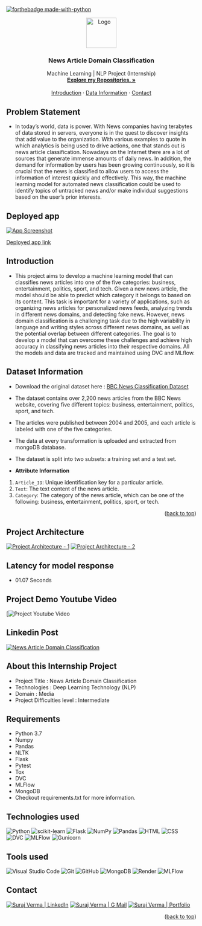 [![forthebadge made-with-python](http://ForTheBadge.com/images/badges/made-with-python.svg)](https://www.python.org/)

<div id="top"></div>

<div align="center">
  <a href="https://github.com/vsuraj25">
    <img src="https://img.icons8.com/bubbles/50/news.png" alt="Logo" width="80" height="80"/> 
  </a>

    
<h3 align="center">News Article Domain Classification</h3>

 <p align="center">
    Machine Learning | NLP Project (Internship)
    <br />
    <a href="https://github.com/vsuraj25"><strong>Explore my Repositories. »</strong></a>
    <br />
    <br />
    <a href="#intro">Introduction</a>
    ·
    <a href="#data"> Data Information</a>
    ·
    <a href="#contact">Contact</a>
  </p>
</div>

<!-- ABOUT THE PROJECT -->
## **Problem Statement**
* In today’s world, data is power. With News companies having terabytes of data stored in
servers, everyone is in the quest to discover insights that add value to the organization.
With various examples to quote in which analytics is being used to drive actions, one that
stands out is news article classification.
Nowadays on the Internet there are a lot of sources that generate immense amounts of
daily news. In addition, the demand for information by users has been growing
continuously, so it is crucial that the news is classified to allow users to access the
information of interest quickly and effectively. This way, the machine learning model for
automated news classification could be used to identify topics of untracked news and/or
make individual suggestions based on the user’s prior interests.



## **Deployed app**
[![App Screenshot](https://user-images.githubusercontent.com/55409076/238179566-1d91d52f-3a7d-496d-9bf2-a082921736e3.png)](https://new-article-classification.onrender.com/)

[Deployed app link](https://new-article-classification.onrender.com)

<!-- GETTING STARTED -->
<div id="intro"></div>

## **Introduction**
*  This project aims to develop a machine learning model that can classifies news articles into one of the five categories: business, entertainment, politics, sport, and tech. Given a new news article, the model should be able to predict which category it belongs to based on its content. This task is important for a variety of applications, such as organizing news articles for personalized news feeds, analyzing trends in different news domains, and detecting fake news. However, news domain classification is a challenging task due to the high variability in language and writing styles across different news domains, as well as the potential overlap between different categories. The goal is to develop a model that can overcome these challenges and achieve high accuracy in classifying news articles into their respective domains.
All the models and data are tracked and maintained using DVC and MLflow.
  
 
<div id="data"></div>
<!-- USAGE EXAMPLES -->

## **Dataset Information**

* Download the original dataset here : 
  [BBC News Classification Dataset](https://www.kaggle.com/c/learn-ai-bbc/data)

 
* The dataset contains over 2,200 news articles from the BBC News website, covering five different topics: business, entertainment, politics, sport, and tech.
* The articles were published between 2004 and 2005, and each article is labeled with one of the five categories. 
* The data at every transformation is uploaded and extracted from mongoDB database. 
* The dataset is split into two subsets: a training set and a test set. 

* **Attribute Information**

1. `Article_ID`: Unique identification key for a particular article.
2.	`Text`: The text content of the news article.
3. `Category`: The category of the news article, which can be one of the following: business, entertainment, politics, sport, or tech.

<p align="right">(<a href="#top">back to top</a>)</p> 

<!-- USAGE EXAMPLES -->
## **Project Architecture**

[![Project Architecture - 1](https://user-images.githubusercontent.com/55409076/238178973-1895aaba-78a1-48eb-be30-3f777d82ad06.png)](https://github.com/vsuraj25)
[![Project Architecture - 2](https://user-images.githubusercontent.com/55409076/238178949-fd4cf896-c111-486b-a8b7-a722c9c1a5bd.png)](https://github.com/vsuraj25)

## **Latency for model response**
 
* 01.07 Seconds

## **Project Demo Youtube Video**
[![Project Youtube Video](https://github.com/vsuraj25)

## **Linkedin Post**
[![News Article Domain Classification](https://img.shields.io/badge/Metro_Interstate_Traffic_Predction_Project-eeeeee?style=for-the-badge&logo=linkedin&logoColor=ffffff&labelColor=0A66C2)](https://github.com/vsuraj25)


## **About this Internship Project**

* Project Title : News Article Domain Classification
* Technologies : Deep Learning Technology (NLP)
* Domain : Media
* Project Difficulties level : Intermediate

## **Requirements**
* Python 3.7
* Numpy
* Pandas
* NLTK
* Flask
* Pytest
* Tox
* DVC
* MLFlow
* MongoDB
* Checkout requirements.txt for more information.

## **Technologies used**
![Python](https://img.shields.io/badge/python-3670A0?style=for-the-badge&logo=python&logoColor=ffdd54)
![scikit-learn](https://img.shields.io/badge/scikit--learn-%23F7931E.svg?style=for-the-badge&logo=scikit-learn&logoColor=white)
![Flask](https://img.shields.io/badge/flask-%23000.svg?style=for-the-badge&logo=flask&logoColor=white)
![NumPy](https://img.shields.io/badge/numpy-%23013243.svg?style=for-the-badge&logo=numpy&logoColor=white)
![Pandas](https://img.shields.io/badge/pandas-%23150458.svg?style=for-the-badge&logo=pandas&logoColor=white)
![HTML](https://img.shields.io/badge/HTML-239120?style=for-the-badge&logo=html5&logoColor=white)
![CSS](https://img.shields.io/badge/CSS-239120?&style=for-the-badge&logo=css3&logoColor=white)
![DVC](https://img.shields.io/badge/DVC-945DD6?style=for-the-badge&logo=dataversioncontrol&logoColor=white)
![MLFlow](https://img.shields.io/badge/mlflow-%23d9ead3.svg?style=for-the-badge&logo=numpy&logoColor=blue)
![Gunicorn](https://img.shields.io/badge/gunicorn-%298729.svg?style=for-the-badge&logo=gunicorn&logoColor=white)


## **Tools used**
![Visual Studio Code](https://img.shields.io/badge/Visual_Studio_Code-0078D4?style=for-the-badge&logo=visual%20studio%20code&logoColor=white)
![Git](https://img.shields.io/badge/git-%23F05033.svg?style=for-the-badge&logo=git&logoColor=white)
![GitHub](https://img.shields.io/badge/github-%23121011.svg?style=for-the-badge&logo=github&logoColor=white)
![MongoDB](https://img.shields.io/badge/MongoDB-4EA94B?style=for-the-badge&logo=mongodb&logoColor=white)
![Render](https://img.shields.io/badge/Render-%46E3B7.svg?style=for-the-badge&logo=render&logoColor=white)
![MLFlow](https://img.shields.io/badge/mlflow-%23d9ead3.svg?style=for-the-badge&logo=numpy&logoColor=blue)

<!-- CONTACT -->
<div id="contact"></div>

## **Contact**
[![Suraj Verma | LinkedIn](https://img.shields.io/badge/Suraj_Verma-eeeeee?style=for-the-badge&logo=linkedin&logoColor=ffffff&labelColor=0A66C2)][reach_linkedin]
[![Suraj Verma | G Mail](https://img.shields.io/badge/sv255255-eeeeee?style=for-the-badge&logo=gmail&logoColor=ffffff&labelColor=EA4335)][reach_gmail]
[![Suraj Verma | Portfolio](https://img.shields.io/badge/My_Portfolio-eeeeee?style=for-the-badge)][reach_portfolio]

[reach_linkedin]: https://www.linkedin.com/in/suraj-verma-982b31157/
[reach_gmail]: mailto:sv255255@gmail.com?subject=Github
[reach_portfolio]: https://vsuraj25.github.io/


<p align="right">(<a href="#top">back to top</a>)</p>




